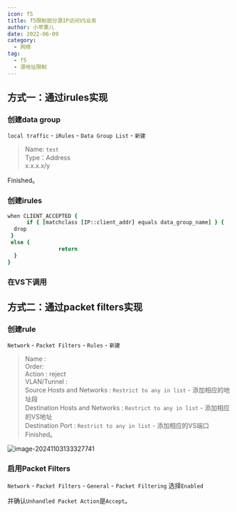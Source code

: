 ```yaml
---
icon: f5
title: f5限制部分源IP访问VS业务
author: 小苹果儿
date: 2022-06-09
category:
  - 网络
tag:
  - f5
  - 源地址限制
---
```



## 方式一：通过irules实现

### 创建data group

`local traffic` - `iRules` - `Data Group List` - `新建`  
>Name: `test`  
>Type：Address  
>     x.x.x.x/y  

Finished。

### 创建irules

```tcl
when CLIENT_ACCEPTED {
      if { [matchclass [IP::client_addr] equals data_group_name] } {
  drop
 }
 else {
                return
  }
}
```

### 在VS下调用

## 方式二：通过packet filters实现

### 创建rule

`Network` - `Packet Filters` - `Rules` - `新建`  
>Name :  
>Order:  
>Action : reject  
>VLAN/Tunnel :  
>Source Hosts and Networks : `Restrict to any in list` - 添加相应的地址段  
>Destination Hosts and Networks : `Restrict to any in list` - 添加相应的VS地址  
>Destination Port : `Restrict to any in list` - 添加相应的VS端口  
Finished。

![image-20241103133327741](https://img.jinguo.link/d/image-20241103133327741.png)

### 启用Packet Filters

`Network` - `Packet Filters` - `General` - `Packet Filtering` 选择`Enabled`  

并确认`Unhandled Packet Action`是`Accept`。
